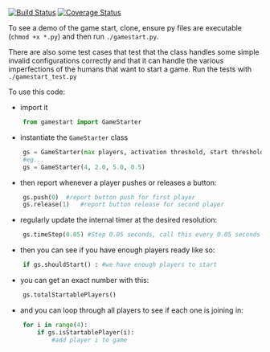 [![Build Status](https://travis-ci.org/danieljabailey/GameStarter.svg)](https://travis-ci.org/danieljabailey/GameStarter)
[![Coverage Status](https://coveralls.io/repos/danieljabailey/GameStarter/badge.svg?branch=master&service=github)](https://coveralls.io/r/danieljabailey/GameStarter?branch=master)

To see a demo of the game start, clone, ensure py files are executable (`chmod +x *.py`) and then run `./gamestart.py`.

There are also some test cases that test that the class handles some simple invalid configurations correctly and that it can handle the various imperfections of the humans that want to start a game. Run the tests with `./gamestart_test.py`

To use this code:

- import it
```python
	from gamestart import GameStarter
```

- instantiate the `GameStarter` class
```python
	gs = GameStarter(max players, activation threshold, start threshold, grace time)
	#eg...
	gs = GameStarter(4, 2.0, 5.0, 0.5)
```

- then report whenever a player pushes or releases a button:
```python
	gs.push(0)	#report button push for first player
	gs.release(1)	#report button release for second player
```

- regularly update the internal timer at the desired resolution:
```python
	gs.timeStep(0.05) #Step 0.05 seconds, call this every 0.05 seconds (for example)
```

- then you can see if you have enough players ready like so:
```python
	if gs.shouldStart() : #we have enough players to start
```

- you can get an exact number with this:
```python
	gs.totalStartablePlayers()
```

- and you can loop through all players to see if each one is joining in:
```python
	for i in range(4):
		if gs.isStartablePlayer(i):
			#add player i to game
```

